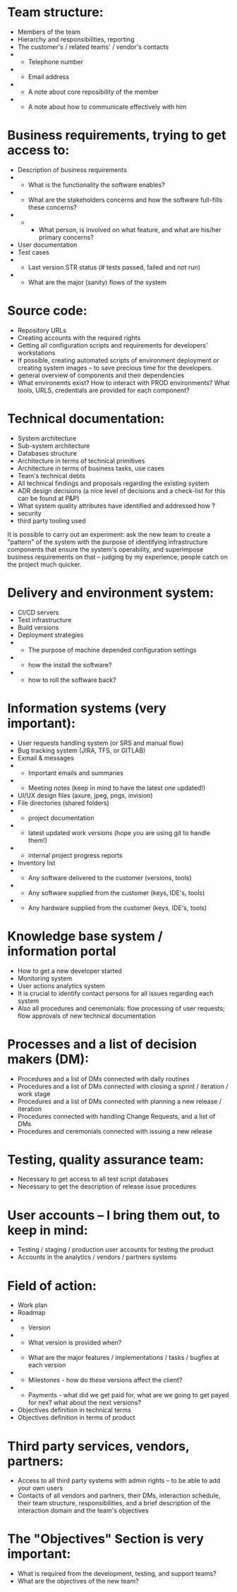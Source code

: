 # Team structure:

- Members of the team
- Hierarchy and responsibilities, reporting
- The customer's / related teams' / vendor's contacts
- - Telephone number
- - Email address
- - A note about core reposibility of the member
- - A note about how to communicate effectively with him

# Business requirements, trying to get access to:

- Description of business requirements
- - What is the functionality the software enables?
- - What are the stakeholders concerns and how the software full-fills these concerns?
- - - What person, is involved on what feature, and what are his/her primary concerns?
- User documentation
- Test cases
- - Last version STR status (# tests passed, failed and not run)
- - What are the major (sanity) flows of the system

# Source code:

- Repository URLs
- Creating accounts with the required rights
- Getting all configuration scripts and requirements for developers' workstations
- If possible, creating automated scripts of environment deployment or creating system images – to save precious time for the developers.
- general overview of components and their dependencies
- What environemts exist? How to interact with PROD environments? What tools, URLS, credentials are provided for each component?

# Technical documentation:

- System architecture
- Sub-system architecture
- Databases structure
- Architecture in terms of technical primitives
- Architecture in terms of business tasks, use cases
- Team's technical debts
- All technical findings and proposals regarding the existing system
- ADR design decisions (a nice level of decisions and a check-list for this can be found at P&P)
- What system quality attributes have identified and addressed how ?
- security
- third party tooling used

It is possible to carry out an experiment: ask the new team to create a "pattern" of the system with the purpose of identifying infrastructure components that ensure the system's operability, and superimpose business requirements on that – judging by my experience, people catch on the project much quicker.

# Delivery and environment system:

- CI/CD servers
- Test infrastructure
- Build versions
- Deployment strategies
- - The purpose of machine depended configuration settings
- - how the install the software?
- - how to roll the software back?

# Information systems (very important):

- User requests handling system (or SRS and manual flow)
- Bug tracking system (JIRA, TFS, or GITLAB)
- Exmail & messages
- - Important emails and summaries
- - Meeting notes (keep in mind to have the latest one updated!)
- UI/UX design files (axure, jpeg, pngs, invision)
- File directories (shared folders)
- - project documentation
- - latest updated work versions (hope you are using git to handle them!)
- - internal project progress reports
- Inventory list
- - Any software delivered to the customer (versions, tools)
- - Any software supplied from the customer (keys, IDE's, tools)
- - Any hardware supplied from the customer (keys, IDE's, tools)

# Knowledge base system / information portal

- How to get a new developer started
- Monitoring system
- User actions analytics system
- It is crucial to identify contact persons for all issues regarding each system
- Also all procedures and ceremonials: flow processing of user requests; flow approvals of new technical documentation

# Processes and a list of decision makers (DM):

- Procedures and a list of DMs connected with daily routines
- Procedures and a list of DMs connected with closing a sprint / iteration / work stage
- Procedures and a list of DMs connected with planning a new release / iteration
- Procedures connected with handling Change Requests, and a list of DMs
- Procedures and ceremonials connected with issuing a new release

# Testing, quality assurance team:

- Necessary to get access to all test script databases
- Necessary to get the description of release issue procedures

# User accounts – I bring them out, to keep in mind:

- Testing / staging / production user accounts for testing the product
- Accounts in the analytics / vendors / partners systems

# Field of action:

- Work plan
- Roadmap
- - Version
- - What version is provided when?
- - What are the major features / implementations / tasks / bugfies at each version
- - Milestones - how do these versions affect the client?
- - Payments - what did we get paid for, what are we going to get payed for nex? what about the next versions?
- Objectives definition in technical terms
- Objectives definition in terms of product

# Third party services, vendors, partners:

- Access to all third party systems with admin rights – to be able to add your own users
- Contacts of all vendors and partners, their DMs, interaction schedule, their team structure, responsibilities, and a brief description of the interaction domain and the team's objectives

# The "Objectives" Section is very important:

- What is required from the development, testing, and support teams?
- What are the objectives of the new team?
